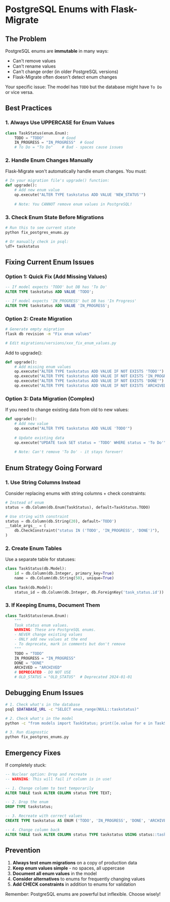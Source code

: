 # PostgreSQL Enums with Flask-Migrate

## The Problem

PostgreSQL enums are **immutable** in many ways:
- Can't remove values
- Can't rename values  
- Can't change order (in older PostgreSQL versions)
- Flask-Migrate often doesn't detect enum changes

Your specific issue: The model has `TODO` but the database might have `To Do` or vice versa.

## Best Practices

### 1. Always Use UPPERCASE for Enum Values

```python
class TaskStatus(enum.Enum):
    TODO = "TODO"        # Good
    IN_PROGRESS = "IN_PROGRESS"  # Good
    # To Do = "To Do"    # Bad - spaces cause issues
```

### 2. Handle Enum Changes Manually

Flask-Migrate won't automatically handle enum changes. You must:

```python
# In your migration file's upgrade() function:
def upgrade():
    # Add new enum value
    op.execute("ALTER TYPE taskstatus ADD VALUE 'NEW_STATUS'")
    
    # Note: You CANNOT remove enum values in PostgreSQL!
```

### 3. Check Enum State Before Migrations

```bash
# Run this to see current state
python fix_postgres_enums.py

# Or manually check in psql:
\dT+ taskstatus
```

## Fixing Current Enum Issues

### Option 1: Quick Fix (Add Missing Values)

```sql
-- If model expects 'TODO' but DB has 'To Do'
ALTER TYPE taskstatus ADD VALUE 'TODO';

-- If model expects 'IN_PROGRESS' but DB has 'In Progress'  
ALTER TYPE taskstatus ADD VALUE 'IN_PROGRESS';
```

### Option 2: Create Migration

```bash
# Generate empty migration
flask db revision -m "Fix enum values"

# Edit migrations/versions/xxx_fix_enum_values.py
```

Add to upgrade():
```python
def upgrade():
    # Add missing enum values
    op.execute("ALTER TYPE taskstatus ADD VALUE IF NOT EXISTS 'TODO'")
    op.execute("ALTER TYPE taskstatus ADD VALUE IF NOT EXISTS 'IN_PROGRESS'")
    op.execute("ALTER TYPE taskstatus ADD VALUE IF NOT EXISTS 'DONE'")
    op.execute("ALTER TYPE taskstatus ADD VALUE IF NOT EXISTS 'ARCHIVED'")
```

### Option 3: Data Migration (Complex)

If you need to change existing data from old to new values:

```python
def upgrade():
    # Add new value
    op.execute("ALTER TYPE taskstatus ADD VALUE 'TODO'")
    
    # Update existing data
    op.execute("UPDATE task SET status = 'TODO' WHERE status = 'To Do'")
    
    # Note: Can't remove 'To Do' - it stays forever!
```

## Enum Strategy Going Forward

### 1. Use String Columns Instead

Consider replacing enums with string columns + check constraints:

```python
# Instead of enum
status = db.Column(db.Enum(TaskStatus), default=TaskStatus.TODO)

# Use string with constraint
status = db.Column(db.String(20), default='TODO')
__table_args__ = (
    db.CheckConstraint("status IN ('TODO', 'IN_PROGRESS', 'DONE')"),
)
```

### 2. Create Enum Tables

Use a separate table for statuses:

```python
class TaskStatus(db.Model):
    id = db.Column(db.Integer, primary_key=True)
    name = db.Column(db.String(50), unique=True)
    
class Task(db.Model):
    status_id = db.Column(db.Integer, db.ForeignKey('task_status.id'))
```

### 3. If Keeping Enums, Document Them

```python
class TaskStatus(enum.Enum):
    """
    Task status enum values.
    WARNING: These are PostgreSQL enums. 
    - NEVER change existing values
    - ONLY add new values at the end
    - To deprecate, mark in comments but don't remove
    """
    TODO = "TODO"
    IN_PROGRESS = "IN_PROGRESS"
    DONE = "DONE"
    ARCHIVED = "ARCHIVED"
    # DEPRECATED - DO NOT USE
    # OLD_STATUS = "OLD_STATUS"  # Deprecated 2024-01-01
```

## Debugging Enum Issues

```bash
# 1. Check what's in the database
psql $DATABASE_URL -c "SELECT enum_range(NULL::taskstatus)"

# 2. Check what's in the model
python -c "from models import TaskStatus; print([e.value for e in TaskStatus])"

# 3. Run diagnostic
python fix_postgres_enums.py
```

## Emergency Fixes

If completely stuck:

```sql
-- Nuclear option: Drop and recreate
-- WARNING: This will fail if column is in use!

-- 1. Change column to text temporarily
ALTER TABLE task ALTER COLUMN status TYPE TEXT;

-- 2. Drop the enum
DROP TYPE taskstatus;

-- 3. Recreate with correct values
CREATE TYPE taskstatus AS ENUM ('TODO', 'IN_PROGRESS', 'DONE', 'ARCHIVED');

-- 4. Change column back
ALTER TABLE task ALTER COLUMN status TYPE taskstatus USING status::taskstatus;
```

## Prevention

1. **Always test enum migrations** on a copy of production data
2. **Keep enum values simple** - no spaces, all uppercase
3. **Document all enum values** in the model
4. **Consider alternatives** to enums for frequently changing values
5. **Add CHECK constraints** in addition to enums for validation

Remember: PostgreSQL enums are powerful but inflexible. Choose wisely!